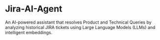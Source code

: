 # Jira-AI-Agent
An AI-powered assistant that resolves Product and Technical Queries by analyzing historical JIRA tickets using Large Language Models (LLMs) and intelligent embeddings.
